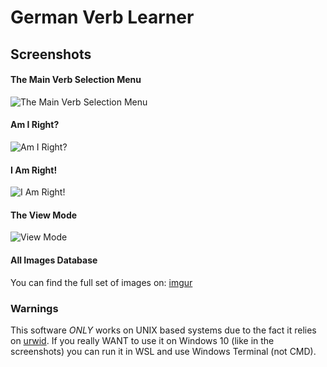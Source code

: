 # German Verb Learner


## Screenshots
#### The Main Verb Selection Menu
![The Main Verb Selection Menu](https://i.imgur.com/yARJJ9c.png)

#### Am I Right?
![Am I Right?](https://imgur.com/hVLJ0YX.png)

#### I Am Right!
![I Am Right!](https://imgur.com/8zyr9iO.png)

#### The View Mode
![View Mode](https://imgur.com/zLHKllg.png)

#### All Images Database
You can find the full set of images on: [imgur](https://imgur.com/a/NbBRU18)


### Warnings
This software _ONLY_ works on UNIX based systems due to the fact it relies on [urwid](http://urwid.org/). If you really WANT to use it on Windows 10 (like in the screenshots) you can run it in WSL and use Windows Terminal (not CMD).
